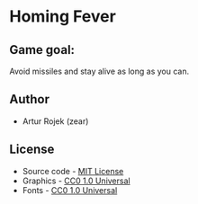 # Homing Fever

Game goal:
-----------
Avoid missiles and stay alive as long as you can.

Author
-------
* Artur Rojek (zear)

License
-------
* Source code - [MIT License](LICENSE.txt)
* Graphics - [CC0 1.0 Universal](https://creativecommons.org/publicdomain/zero/1.0/)
* Fonts - [CC0 1.0 Universal](https://creativecommons.org/publicdomain/zero/1.0/)
